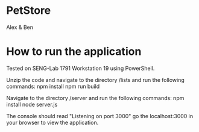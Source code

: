 # PetStore
Alex & Ben

# How to run the application
Tested on SENG-Lab 1791 Workstation 19 using PowerShell.

Unzip the code and navigate to the directory /lists and run the following commands:
    npm install
    npm run build

Navigate to the directory /server and run the following commands:
    npm install
    node server.js

The console should read "Listening on port 3000" go the localhost:3000 in your browser to view the application.
